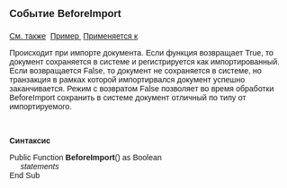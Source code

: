 ﻿<html>
<head>
<title>Системное событие BeforeImport</title>
<style type="text/css">
.auto-style1 {
	text-align: left;
}
</style>
</head>

<body>

<p><strong><font size="4" face="Arial">Событие BeforeImport<br>
<br>
</font></strong><font face="Arial"><a href="../scriptstproced.html">См. 
также</a>&nbsp; <u>Пример&nbsp;</u> <a
href="../Defs/doc.html">Применяется к</a></font></p>

<p class="auto-style1"><font face="Arial">Происходит при импорте 
документа.&nbsp;Если функция возвращает True, то документ сохраняется в системе 
и регистрируется как импортированный. Если возвращается False, то документ не 
сохраняется в системе, но транзакция в рамках которой импортирвался документ 
успешно заканчивается. Режим с возвратом False позволяет во время обработки 
BeforeImport сохранить в системе документ отличный по типу от импортируемого.</font></p>

<p class="label">&nbsp;</p>

<p class="label"><font face="Arial"><b>Синтаксис</b></font></p>

<p><font face="Arial">Public Function <strong>BeforeImport</strong>() as Boolean<br>
<em>&nbsp;&nbsp;&nbsp;&nbsp; statements</em><br>
End Sub</font></p>

<p class="label">&nbsp;</p>

</body>
</html>
